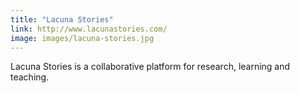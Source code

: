 ```yaml
---
title: "Lacuna Stories"
link: http://www.lacunastories.com/
image: images/lacuna-stories.jpg
---
```

Lacuna Stories is a collaborative platform for research, learning and teaching. 
